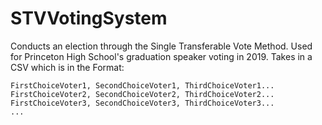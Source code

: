# STVVotingSystem
Conducts an election through the Single Transferable Vote Method. Used for Princeton High School's graduation speaker voting in 2019. 
Takes in a CSV which is in the Format:
```
FirstChoiceVoter1, SecondChoiceVoter1, ThirdChoiceVoter1...
FirstChoiceVoter2, SecondChoiceVoter2, ThirdChoiceVoter2...
FirstChoiceVoter3, SecondChoiceVoter3, ThirdChoiceVoter3...
...
```
